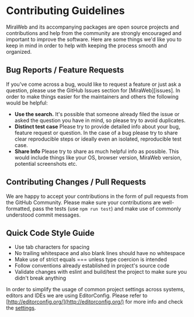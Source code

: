 Contributing Guidelines
=============

MiraWeb and its accompanying packages are open source projects and contributions and help from the community are strongly encouraged and important to improve the software. Here are some things we'd like you to keep in mind in order to help with keeping the process smooth and organized.

## Bug Reports / Feature Requests

If you've come across a bug, would like to request a feature or just ask a question, please use the GitHub Issues section for [MiraWeb][issues]. In order to make things easier for the maintainers and others the following would be helpful:

* **Use the search.** It's possible that someone already filed the issue or asked the question you have in mind, so please try to avoid duplicates.
* **Distinct test case** Please try to provide detailed info about your bug, feature request or question. In the case of a bug please try to share clear reproducible steps or ideally even an isolated, reproducible test case.
* **Share Info** Please try to share as much helpful info as possible. This would include things like your OS, browser version, MiraWeb version, potential screenshots etc.

## Contributing Changes / Pull Requests

We are happy to accept your contributions in the form of pull requests from the GitHub Community. Please make sure your contributions are well-formatted, pass the tests (use `npm run test`) and make use of commonly understood commit messages.

## Quick Code Style Guide

* Use tab characters for spacing
* No trailing whitespace and also blank lines should have no whitespace
* Make use of strict equals === unless type coercion is intended
* Follow conventions already established in project's source code
* Validate changes with eslint and build/test the project to make sure you didn't break anything

In order to simplify the usage of common project settings across systems, editors and IDEs we are using EditorConfig. Please refer to [http://editorconfig.org/](http://editorconfig.org/) for more info and check the [settings](.editorconfig).
